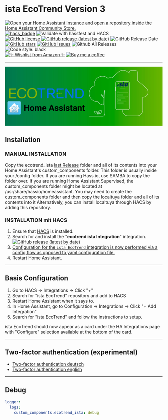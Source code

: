 # ista EcoTrend Version 3

[![Open your Home Assistant instance and open a repository inside the Home Assistant Community Store.](https://img.shields.io/badge/My-HACS:%20REPOSITORY-000000.svg?&style=for-the-badge&logo=home-assistant&logoColor=white&color=049cdb)](https://my.home-assistant.io/redirect/hacs_repository/?owner=Ludy87&repository=ecotrend-ista&category=integration)
[![hacs_badge](https://img.shields.io/badge/HACS-Default-orange.svg?style=for-the-badge&logo=home-assistant&logoColor=white)](https://github.com/hacs/integration)
![Validate with hassfest and HACS](https://img.shields.io/github/actions/workflow/status/Ludy87/ecotrend-ista/hassfest.yaml?label=Validate%20with%20hassfest%20and%20hacs&style=for-the-badge&logo=home-assistant&logoColor=white)\
[![GitHub license](https://img.shields.io/github/license/Ludy87/ecotrend-ista?label=📜%20License&style=for-the-badge&logo=informational&logoColor=white)](LICENSE)
[![GitHub release (latest by date)](https://img.shields.io/github/v/release/Ludy87/ecotrend-ista?style=for-the-badge&logo=GitHub&logoColor=white)](https://github.com/Ludy87/ecotrend-ista/releases)
![GitHub Release Date](https://img.shields.io/github/release-date/Ludy87/ecotrend-ista?style=for-the-badge&logo=GitHub&logoColor=white)
[![GitHub stars](https://img.shields.io/github/stars/Ludy87/ecotrend-ista?style=for-the-badge&logo=GitHub&logoColor=white)](https://github.com/Ludy87/ecotrend-ista/stargazers)
[![GitHub issues](https://img.shields.io/github/issues/Ludy87/ecotrend-ista?style=for-the-badge&logo=GitHub&logoColor=white)](https://github.com/Ludy87/ecotrend-ista/issues)
![Github All Releases](https://img.shields.io/github/downloads/Ludy87/ecotrend-ista/total.svg?style=for-the-badge&logo=GitHub&logoColor=white)\
![Code style: black](https://img.shields.io/badge/code%20style-black-000000.svg?style=for-the-badge&logoColor=white)\
[![✨ Wishlist from Amazon ✨](https://img.shields.io/static/v1.svg?label=✨%20Wishlist%20from%20Amazon%20✨&message=📖&color=green&logo=amazon&style=for-the-badge&logoColor=white)](https://smile.amazon.de/registry/wishlist/2MX8QK8VE9MV1)
[![Buy me a coffee](https://img.shields.io/static/v1.svg?label=Buy%20me%20a%20coffee&message=donate&style=for-the-badge&color=black&logo=buy%20me%20a%20coffee&logoColor=white&labelColor=orange)](https://www.buymeacoffee.com/ludy87)

---
![ista EcoTrend V3](https://github.com/Ludy87/ecotrend-ista/blob/main/image/logo_new@2x.png?raw=true)

## Installation

### MANUAL INSTALLATION

Copy the ecotrend_ista [last Release](https://github.com/Ludy87/ecotrend-ista/releases) folder and all of its contents into your Home Assistant's custom_components folder. This folder is usually inside your /config folder. If you are running Hass.io, use SAMBA to copy the folder over. If you are running Home Assistant Supervised, the custom_components folder might be located at /usr/share/hassio/homeassistant. You may need to create the custom_components folder and then copy the localtuya folder and all of its contents into it Alternatively, you can install localtuya through HACS by adding this repository.

### INSTALLATION mit HACS

1. Ensure that [HACS](https://hacs.xyz/) is installed.
2. Search for and install the "__ecotrend ista Integration__" integration. [![GitHub release (latest by date)](https://img.shields.io/github/v/release/Ludy87/ecotrend-ista?style=for-the-badge&logo=GitHub)](https://github.com/Ludy87/ecotrend-ista/releases)
3. [Configuration for the `ista EcoTrend` integration is now performed via a config flow as opposed to yaml configuration file.](https://github.com/Ludy87/ecotrend-ista#basis-configuration)
4. Restart Home Assistant.

---

## Basis Configuration

1. Go to HACS -> Integrations -> Click "+"
2. Search for "ista EcoTrend" repository and add to HACS
3. Restart Home Assistant when it says to.
4. In Home Assistant, go to Configuration -> Integrations -> Click "+ Add Integration"
5. Search for "ista EcoTrend" and follow the instructions to setup.

ista EcoTrend should now appear as a card under the HA Integrations page with "Configure" selection available at the bottom of the card.

---

## Two-factor authentication (experimental)

- [Two-factor authentication deutsch](TWO_FACTOR_AUTHENTICATION_DE.md)
- [Two-factor authentication english](TWO_FACTOR_AUTHENTICATION_EN.md)

---

## Debug

```yaml
logger:
  logs:
    custom_components.ecotrend_ista: debug
```
